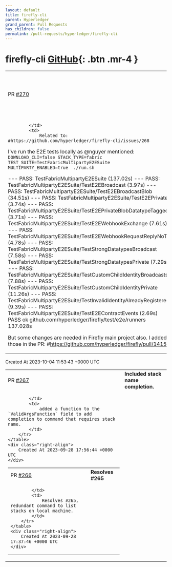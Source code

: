 ```yaml
---
layout: default
title: firefly-cli
parent: Hyperledger
grand_parent: Pull Requests
has_children: false
permalink: /pull-requests/hyperledger/firefly-cli
---
```


# firefly-cli <span class="fs-3 right-align">[GitHub](https://github.com/hyperledger/firefly-cli){: .btn .mr-4 }</span>


<div>
    <table>
        <tr>
            <td>
                PR <a href="https://github.com/hyperledger/firefly-cli/pull/270" class=".btn">#270</a>
            </td>
            <td>
                <b>
                    feature: upgrade the Fabric version to v2.5 TLS
                </b>
            </td>
        </tr>
        <tr>
            <td>
                
            </td>
            <td>
                Related to: #https://github.com/hyperledger/firefly-cli/issues/268

I've run the E2E tests locally as @nguyer mentioned:
`DOWNLOAD_CLI=false STACK_TYPE=fabric TEST_SUITE=TestFabricMultipartyE2ESuite  MULTIPARTY_ENABLED=true  ./run.sh`

--- PASS: TestFabricMultipartyE2ESuite (137.02s)
    --- PASS: TestFabricMultipartyE2ESuite/TestE2EBroadcast (3.97s)
    --- PASS: TestFabricMultipartyE2ESuite/TestE2EBroadcastBlob (34.51s)
    --- PASS: TestFabricMultipartyE2ESuite/TestE2EPrivate (3.74s)
    --- PASS: TestFabricMultipartyE2ESuite/TestE2EPrivateBlobDatatypeTagged (3.71s)
    --- PASS: TestFabricMultipartyE2ESuite/TestE2EWebhookExchange (7.61s)
    --- PASS: TestFabricMultipartyE2ESuite/TestE2EWebhookRequestReplyNoTx (4.78s)
    --- PASS: TestFabricMultipartyE2ESuite/TestStrongDatatypesBroadcast (7.58s)
    --- PASS: TestFabricMultipartyE2ESuite/TestStrongDatatypesPrivate (7.29s)
    --- PASS: TestFabricMultipartyE2ESuite/TestCustomChildIdentityBroadcasts (7.88s)
    --- PASS: TestFabricMultipartyE2ESuite/TestCustomChildIdentityPrivate (11.26s)
    --- PASS: TestFabricMultipartyE2ESuite/TestInvalidIdentityAlreadyRegistered (9.39s)
    --- PASS: TestFabricMultipartyE2ESuite/TestE2EContractEvents (2.69s)
PASS
ok  	github.com/hyperledger/firefly/test/e2e/runners	137.028s

But some changes are needed in Firefly main project also. I added those in the PR: #https://github.com/hyperledger/firefly/pull/1415
            </td>
        </tr>
    </table>
    <div class="right-align">
        Created At 2023-10-04 11:53:43 +0000 UTC
    </div>
</div>

<div>
    <table>
        <tr>
            <td>
                PR <a href="https://github.com/hyperledger/firefly-cli/pull/267" class=".btn">#267</a>
            </td>
            <td>
                <b>
                    Included stack name completion.
                </b>
            </td>
        </tr>
        <tr>
            <td>
                
            </td>
            <td>
                added a function to the `ValidArgsFunction` field to add completion to command that requires stack name.
            </td>
        </tr>
    </table>
    <div class="right-align">
        Created At 2023-09-28 17:56:44 +0000 UTC
    </div>
</div>

<div>
    <table>
        <tr>
            <td>
                PR <a href="https://github.com/hyperledger/firefly-cli/pull/266" class=".btn">#266</a>
            </td>
            <td>
                <b>
                    Resolves #265
                </b>
            </td>
        </tr>
        <tr>
            <td>
                
            </td>
            <td>
                Resolves #265, redundant command to list stacks on local machine.
            </td>
        </tr>
    </table>
    <div class="right-align">
        Created At 2023-09-28 17:37:46 +0000 UTC
    </div>
</div>

